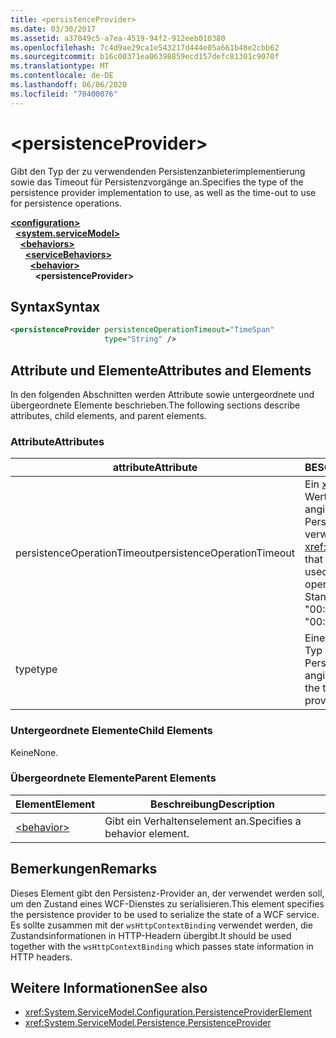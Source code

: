 ```yaml
---
title: <persistenceProvider>
ms.date: 03/30/2017
ms.assetid: a37049c5-a7ea-4519-94f2-912eeb010380
ms.openlocfilehash: 7c4d9ae29ca1e543217d444e05a661b48e2cbb62
ms.sourcegitcommit: b16c00371ea06398859ecd157defc81301c9070f
ms.translationtype: MT
ms.contentlocale: de-DE
ms.lasthandoff: 06/06/2020
ms.locfileid: "70400076"
---
```

# \<persistenceProvider>
<span data-ttu-id="b4078-101">Gibt den Typ der zu verwendenden Persistenzanbieterimplementierung sowie das Timeout für Persistenzvorgänge an.</span><span class="sxs-lookup"><span data-stu-id="b4078-101">Specifies the type of the persistence provider implementation to use, as well as the time-out to use for persistence operations.</span></span>  
  
[**\<configuration>**](../configuration-element.md)\
&nbsp;&nbsp;[**\<system.serviceModel>**](system-servicemodel.md)\
&nbsp;&nbsp;&nbsp;&nbsp;[**\<behaviors>**](behaviors.md)\
&nbsp;&nbsp;&nbsp;&nbsp;&nbsp;&nbsp;[**\<serviceBehaviors>**](servicebehaviors.md)\
&nbsp;&nbsp;&nbsp;&nbsp;&nbsp;&nbsp;&nbsp;&nbsp;[**\<behavior>**](behavior-of-servicebehaviors.md)\
&nbsp;&nbsp;&nbsp;&nbsp;&nbsp;&nbsp;&nbsp;&nbsp;&nbsp;&nbsp;**\<persistenceProvider>**  
  
## <a name="syntax"></a><span data-ttu-id="b4078-102">Syntax</span><span class="sxs-lookup"><span data-stu-id="b4078-102">Syntax</span></span>  
  
```xml  
<persistenceProvider persistenceOperationTimeout="TimeSpan"
                     type="String" />
```  
  
## <a name="attributes-and-elements"></a><span data-ttu-id="b4078-103">Attribute und Elemente</span><span class="sxs-lookup"><span data-stu-id="b4078-103">Attributes and Elements</span></span>  
 <span data-ttu-id="b4078-104">In den folgenden Abschnitten werden Attribute sowie untergeordnete und übergeordnete Elemente beschrieben.</span><span class="sxs-lookup"><span data-stu-id="b4078-104">The following sections describe attributes, child elements, and parent elements.</span></span>  
  
### <a name="attributes"></a><span data-ttu-id="b4078-105">Attribute</span><span class="sxs-lookup"><span data-stu-id="b4078-105">Attributes</span></span>  
  
|<span data-ttu-id="b4078-106">attribute</span><span class="sxs-lookup"><span data-stu-id="b4078-106">Attribute</span></span>|<span data-ttu-id="b4078-107">BESCHREIBUNG</span><span class="sxs-lookup"><span data-stu-id="b4078-107">Description</span></span>|  
|---------------|-----------------|  
|<span data-ttu-id="b4078-108">persistenceOperationTimeout</span><span class="sxs-lookup"><span data-stu-id="b4078-108">persistenceOperationTimeout</span></span>|<span data-ttu-id="b4078-109">Ein <xref:System.TimeSpan>-Wert, der das Timeout angibt, das für Persistenzvorgänge verwendet wird.</span><span class="sxs-lookup"><span data-stu-id="b4078-109">A <xref:System.TimeSpan> value that specifies the time-out used for persistence operations.</span></span> <span data-ttu-id="b4078-110">Der Standardwert ist "00:00:30".</span><span class="sxs-lookup"><span data-stu-id="b4078-110">The default is "00:00:30".</span></span>|  
|<span data-ttu-id="b4078-111">type</span><span class="sxs-lookup"><span data-stu-id="b4078-111">type</span></span>|<span data-ttu-id="b4078-112">Eine Zeichenfolge, die den Typ der zu verwendenden Persistenz-Providerfactory angibt.</span><span class="sxs-lookup"><span data-stu-id="b4078-112">A string that specifies the type of the persistence provider factory to use.</span></span>|  
  
### <a name="child-elements"></a><span data-ttu-id="b4078-113">Untergeordnete Elemente</span><span class="sxs-lookup"><span data-stu-id="b4078-113">Child Elements</span></span>  
 <span data-ttu-id="b4078-114">Keine</span><span class="sxs-lookup"><span data-stu-id="b4078-114">None.</span></span>  
  
### <a name="parent-elements"></a><span data-ttu-id="b4078-115">Übergeordnete Elemente</span><span class="sxs-lookup"><span data-stu-id="b4078-115">Parent Elements</span></span>  
  
|<span data-ttu-id="b4078-116">Element</span><span class="sxs-lookup"><span data-stu-id="b4078-116">Element</span></span>|<span data-ttu-id="b4078-117">Beschreibung</span><span class="sxs-lookup"><span data-stu-id="b4078-117">Description</span></span>|  
|-------------|-----------------|  
|[\<behavior>](behavior-of-endpointbehaviors.md)|<span data-ttu-id="b4078-118">Gibt ein Verhaltenselement an.</span><span class="sxs-lookup"><span data-stu-id="b4078-118">Specifies a behavior element.</span></span>|  
  
## <a name="remarks"></a><span data-ttu-id="b4078-119">Bemerkungen</span><span class="sxs-lookup"><span data-stu-id="b4078-119">Remarks</span></span>  
 <span data-ttu-id="b4078-120">Dieses Element gibt den Persistenz-Provider an, der verwendet werden soll, um den Zustand eines WCF-Dienstes zu serialisieren.</span><span class="sxs-lookup"><span data-stu-id="b4078-120">This element specifies the persistence provider to be used to serialize the state of a WCF service.</span></span> <span data-ttu-id="b4078-121">Es sollte zusammen mit der `wsHttpContextBinding` verwendet werden, die Zustandsinformationen in HTTP-Headern übergibt.</span><span class="sxs-lookup"><span data-stu-id="b4078-121">It should be used together with the `wsHttpContextBinding` which passes state information in HTTP headers.</span></span>  
  
## <a name="see-also"></a><span data-ttu-id="b4078-122">Weitere Informationen</span><span class="sxs-lookup"><span data-stu-id="b4078-122">See also</span></span>

- <xref:System.ServiceModel.Configuration.PersistenceProviderElement>
- <xref:System.ServiceModel.Persistence.PersistenceProvider>
